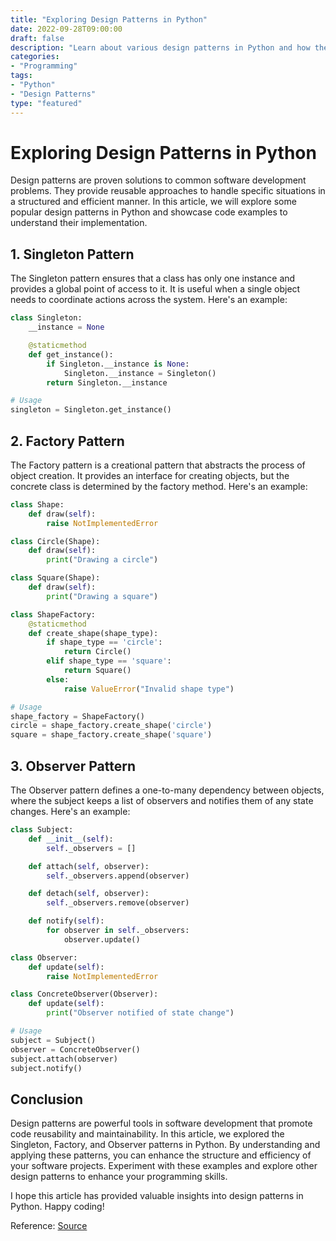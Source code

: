 ```yaml
--- 
title: "Exploring Design Patterns in Python" 
date: 2022-09-28T09:00:00
draft: false 
description: "Learn about various design patterns in Python and how they can be applied in software development." 
categories: 
- "Programming" 
tags: 
- "Python" 
- "Design Patterns" 
type: "featured" 
--- 
```


# Exploring Design Patterns in Python

Design patterns are proven solutions to common software development problems. They provide reusable approaches to handle specific situations in a structured and efficient manner. In this article, we will explore some popular design patterns in Python and showcase code examples to understand their implementation.

## 1. Singleton Pattern

The Singleton pattern ensures that a class has only one instance and provides a global point of access to it. It is useful when a single object needs to coordinate actions across the system. Here's an example:

```python
class Singleton:
    __instance = None

    @staticmethod
    def get_instance():
        if Singleton.__instance is None:
            Singleton.__instance = Singleton()
        return Singleton.__instance

# Usage
singleton = Singleton.get_instance()
```

## 2. Factory Pattern

The Factory pattern is a creational pattern that abstracts the process of object creation. It provides an interface for creating objects, but the concrete class is determined by the factory method. Here's an example:

```python
class Shape:
    def draw(self):
        raise NotImplementedError

class Circle(Shape):
    def draw(self):
        print("Drawing a circle")

class Square(Shape):
    def draw(self):
        print("Drawing a square")

class ShapeFactory:
    @staticmethod
    def create_shape(shape_type):
        if shape_type == 'circle':
            return Circle()
        elif shape_type == 'square':
            return Square()
        else:
            raise ValueError("Invalid shape type")

# Usage
shape_factory = ShapeFactory()
circle = shape_factory.create_shape('circle')
square = shape_factory.create_shape('square')
```

## 3. Observer Pattern

The Observer pattern defines a one-to-many dependency between objects, where the subject keeps a list of observers and notifies them of any state changes. Here's an example:

```python
class Subject:
    def __init__(self):
        self._observers = []

    def attach(self, observer):
        self._observers.append(observer)

    def detach(self, observer):
        self._observers.remove(observer)

    def notify(self):
        for observer in self._observers:
            observer.update()

class Observer:
    def update(self):
        raise NotImplementedError

class ConcreteObserver(Observer):
    def update(self):
        print("Observer notified of state change")

# Usage
subject = Subject()
observer = ConcreteObserver()
subject.attach(observer)
subject.notify()
```

## Conclusion

Design patterns are powerful tools in software development that promote code reusability and maintainability. In this article, we explored the Singleton, Factory, and Observer patterns in Python. By understanding and applying these patterns, you can enhance the structure and efficiency of your software projects. Experiment with these examples and explore other design patterns to enhance your programming skills.

I hope this article has provided valuable insights into design patterns in Python. Happy coding!

Reference: [Source](https://www.example.com)
